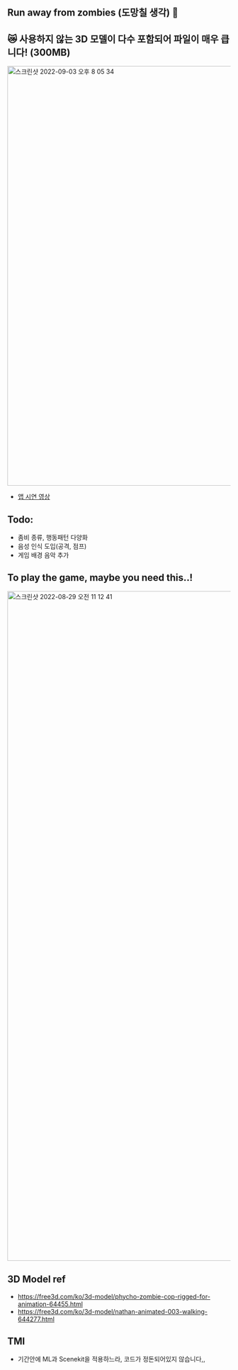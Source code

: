 
## Run away from zombies (도망칠 생각) 🫣 

## 😿 사용하지 않는 3D 모델이 다수 포함되어 파일이 매우 큽니다! (300MB)
<img width="947" alt="스크린샷 2022-09-03 오후 8 05 34" src="https://user-images.githubusercontent.com/77485339/188267602-68dc7c2d-9ee7-40f4-ae20-514110d7fd55.png">


- [앱 시연 영상](https://www.youtube.com/watch?v=0-fIgVLHNsk)

## Todo: 
- 좀비 종류, 행동패턴 다양화
- 음성 인식 도입(공격, 점프)
- 게임 배경 음악 추가



## To play the game, maybe you need this..!
<img width="1511" alt="스크린샷 2022-08-29 오전 11 12 41" src="https://user-images.githubusercontent.com/77485339/188268230-c5fab088-95d2-4a0a-b50e-3b485861f839.png">


## 3D Model ref

- https://free3d.com/ko/3d-model/phycho-zombie-cop-rigged-for-animation-64455.html
- https://free3d.com/ko/3d-model/nathan-animated-003-walking-644277.html

## TMI 
- 기간안에 ML과 Scenekit을 적용하느라, 코드가 정돈되어있지 않습니다,,

